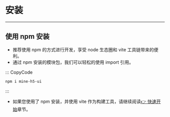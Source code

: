 # 安装

---

## 使用 npm 安装

- 推荐使用 npm 的方式进行开发，享受 node 生态圈和 vite 工具链带来的便利。
- 通过 npm 安装的模块包，我们可以轻松的使用 import 引用。

::: CopyCode

```sh
npm i mine-h5-ui
```

:::

- 如果您使用了 npm 安装，并使用 vite 作为构建工具，请继续阅读[👉 快速开始](/mine-h5-ui/start)章节。
